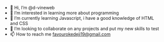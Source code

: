 - 👋 Hi, I’m @d-vineweb
- 👀 I’m interested in learning more about programming 
- 🌱 I’m currently learning Javascript, i have a good knowledge of HTML and CSS
- 💞️ I’m looking to collaborate on any projects and put my new skills to test
- 📫 How to reach me favourokedeji19@gmail.com

<!---
d-vineweb/d-vineweb is a ✨ special ✨ repository because its `README.md` (this file) appears on your GitHub profile.
You can click the Preview link to take a look at your changes.
--->
